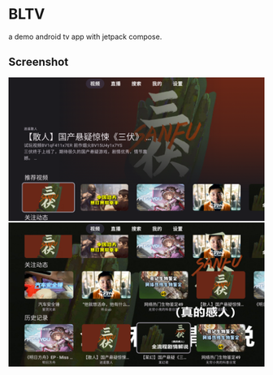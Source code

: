 # BLTV  
a demo android tv app with jetpack compose.

## Screenshot
![Screenshot1](/screenshot/Screenshot_20230802_134111.png)  
![Screenshot2](/screenshot/Screenshot_20230802_134242.png)  
